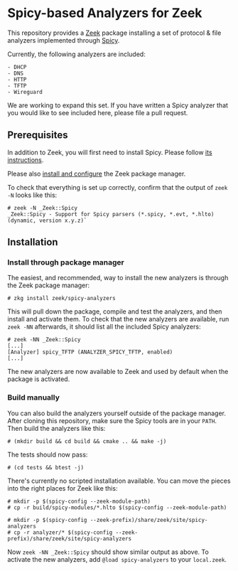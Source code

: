 
# Spicy-based Analyzers for Zeek

This repository provides a [Zeek](https://github.com/zeek/zeek)
package installing a set of protocol & file analyzers implemented
through [Spicy](https://github.com/zeek/spicy).

Currently, the following analyzers are included:

    - DHCP
    - DNS
    - HTTP
    - TFTP
    - Wireguard

We are working to expand this set. If you have written a Spicy
analyzer that you would like to see included here, please file a pull
request.

## Prerequisites

In addition to Zeek, you will first need to install Spicy. Please
follow [its instructions](https://docs.zeek.org/projects/spicy/en/latest/installation.html).

Please also [install and configure](https://docs.zeek.org/projects/package-manager/en/stable/quickstart.html)
the Zeek package manager.

To check that everything is set up correctly, confirm that the output of
`zeek -N` looks like this:

    # zeek -N _Zeek::Spicy
    _Zeek::Spicy - Support for Spicy parsers (*.spicy, *.evt, *.hlto) (dynamic, version x.y.z)`

## Installation

### Install through package manager

The easiest, and recommended, way to install the new analyzers is
through the Zeek package manager:

    # zkg install zeek/spicy-analyzers

This will pull down the package, compile and test the analyzers, and
then install and activate them. To check that the new analyzers are
available, run `zeek -NN` afterwards, it should list all the included
Spicy analyzers:

    # zeek -NN _Zeek::Spicy
    [...]
    [Analyzer] spicy_TFTP (ANALYZER_SPICY_TFTP, enabled)
    [...]

The new analyzers are now available to Zeek and used by default when
the package is activated.

### Build manually

You can also build the analyzers yourself outside of the package
manager. After cloning this repository, make sure the Spicy tools are
in your `PATH`. Then build the analyzers like this:

    # (mkdir build && cd build && cmake .. && make -j)

The tests should now pass:

    # (cd tests && btest -j)

There's currently no scripted installation available. You can move the
pieces into the right places for Zeek like this:

    # mkdir -p $(spicy-config --zeek-module-path)
    # cp -r build/spicy-modules/*.hlto $(spicy-config --zeek-module-path)

    # mkdir -p $(spicy-config --zeek-prefix)/share/zeek/site/spicy-analyzers
    # cp -r analyzer/* $(spicy-config --zeek-prefix)/share/zeek/site/spicy-analyzers

Now `zeek -NN _Zeek::Spicy` should show similar output as above. To
activate the new analyzers, add `@load spicy-analyzers` to your
`local.zeek`.

